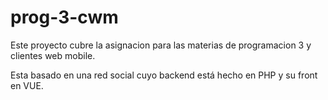 # prog-3-cwm

Este proyecto cubre la asignacion para las materias de programacion 3 y clientes web mobile.

Esta basado en una red social cuyo backend está hecho en PHP y su front en VUE.
